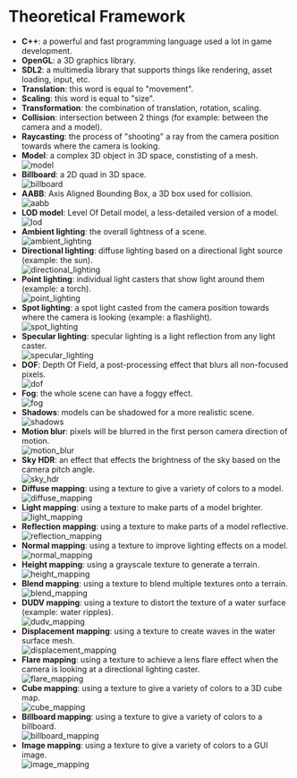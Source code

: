 # Theoretical Framework
- **C++**: a powerful and fast programming language used a lot in game development.
- **OpenGL**: a 3D graphics library.
- **SDL2**: a multimedia library that supports things like rendering, asset loading, input, etc.
- **Translation**: this word is equal to "movement".
- **Scaling**: this word is equal to "size".
- **Transformation**: the combination of translation, rotation, scaling.
- **Collision**: intersection between 2 things (for example: between the camera and a model).
- **Raycasting**: the process of "shooting" a ray from the camera position towards where the camera is looking.
- **Model**: a complex 3D object in 3D space, constisting of a mesh.  
![model](../images/model.png)
- **Billboard**: a 2D quad in 3D space.  
![billboard](../images/billboard.png)
- **AABB**: Axis Aligned Bounding Box, a 3D box used for collision.  
![aabb](../images/aabb.png)
- **LOD model**: Level Of Detail model, a less-detailed version of a model.  
![lod](../images/lod.png)
- **Ambient lighting**: the overall lightness of a scene.  
![ambient_lighting](../images/ambient_light.png)
- **Directional lighting**: diffuse lighting based on a directional light source (example: the sun).  
![directional_lighting](../images/directional_light.png)
- **Point lighting**: individual light casters that show light around them (example: a torch).  
![point_lighting](../images/point_light.png)
- **Spot lighting**: a spot light casted from the camera position towards where the camera is looking (example: a flashlight).  
![spot_lighting](../images/spot_light.png)
- **Specular lighting**: specular lighting is a light reflection from any light caster.  
![specular_lighting](../images/specular_light.png)
- **DOF**: Depth Of Field, a post-processing effect that blurs all non-focused pixels.  
![dof](../images/dof.png)
- **Fog**: the whole scene can have a foggy effect.  
![fog](../images/fog.png)
- **Shadows**: models can be shadowed for a more realistic scene.  
![shadows](../images/shadows.png)
- **Motion blur**: pixels will be blurred in the first person camera direction of motion.  
![motion_blur](../images/motion_blur.png)
- **Sky HDR**: an effect that effects the brightness of the sky based on the camera pitch angle.  
![sky_hdr](../images/sky_hdr.png)
- **Diffuse mapping**: using a texture to give a variety of colors to a model.  
![diffuse_mapping](../images/diffuse_mapping.png)
- **Light mapping**: using a texture to make parts of a model brighter.  
![light_mapping](../images/light_mapping.png)
- **Reflection mapping**: using a texture to make parts of a model reflective.  
![reflection_mapping](../images/reflection_mapping.png)
- **Normal mapping**: using a texture to improve lighting effects on a model.  
![normal_mapping](../images/normal_mapping.png)
- **Height mapping**: using a grayscale texture to generate a terrain.  
![height_mapping](../images/height_mapping.png)
- **Blend mapping**: using a texture to blend multiple textures onto a terrain.  
![blend_mapping](../images/blend_mapping.png)
- **DUDV mapping**: using a texture to distort the texture of a water surface (example: water ripples).  
![dudv_mapping](../images/dudv_mapping.png)
- **Displacement mapping**: using a texture to create waves in the water surface mesh.  
![displacement_mapping](../images/displacement_mapping.png)
- **Flare mapping**: using a texture to achieve a lens flare effect when the camera is looking at a directional lighting caster.  
![flare_mapping](../images/flare_mapping.png)
- **Cube mapping**: using a texture to give a variety of colors to a 3D cube map.  
![cube_mapping](../images/cube_mapping.png)
- **Billboard mapping**: using a texture to give a variety of colors to a billboard.  
![billboard_mapping](../images/billboard_mapping.png)
- **Image mapping**: using a texture to give a variety of colors to a GUI image.  
![image_mapping](../images/image_mapping.png)
